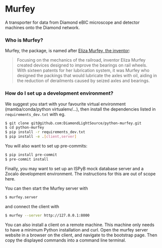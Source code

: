 # Murfey

A transporter for data from Diamond eBIC microscope and detector machines onto the Diamond network.

### Who is Murfey?

Murfey, the package, is named after [Eliza Murfey, the inventor](https://nationalrrmuseum.org/blog/mother-of-invention-women-railroad-innovators/):

> Focusing on the mechanics of the railroad, inventor Eliza Murfey created devices designed
> to improve the bearings on rail wheels. With sixteen patents for her lubrication system,
> it was Murfey who designed the packings that would lubricate the axles with oil, aiding
> in the reduction of derailments caused by seized axles and bearings.

### How do I set up a development environment?

We suggest you start with your favourite virtual environment (mamba/conda/python virtualenv/...),
then install the dependencies listed in `requirements_dev.txt` with eg.

```bash
$ git clone git@github.com:DiamondLightSource/python-murfey.git
$ cd python-murfey
$ pip install -r requirements_dev.txt
$ pip install -e .[client,server]
```

You will also want to set up pre-commits:

```bash
$ pip install pre-commit
$ pre-commit install
```

Finally, you may want to set up an ISPyB mock database server and a Zocalo
development environment. The instructions for this are out of scope here.

You can then start the Murfey server with

```bash
$ murfey.server
```

and connect the client with

```bash
$ murfey --server http://127.0.0.1:8000
```

You can also install a client on a remote machine. This machine only needs to have
a minimum Python installation and curl. Open the murfey server website in a browser
on the client, and navigate to the bootstrap page. Then copy the displayed commands
into a command line terminal.

